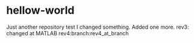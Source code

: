 # hellow-world
Just another repository
test
I changed something.
Added one more.
rev3: changed at MATLAB
rev4:branch:rev4_at_branch
